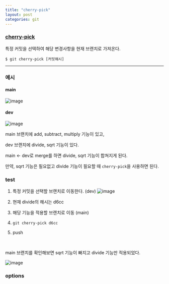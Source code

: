 ```yaml
---
title: "cherry-pick"
layout: post
categories: git
--- 
```


### [cherry-pick](https://git-scm.com/docs/git-cherry-pick)
특정 커밋을 선택하여 해당 변경사항을 현재 브랜치로 가져온다.

```terminal
$ git cherry-pick [커밋해시]
```

---

### 예시
#### main
![image](https://github.com/lmj00/practice-git/assets/54443194/c770ad23-1748-4d18-a621-1ba8638b1208)


#### dev
![image](https://github.com/lmj00/practice-git/assets/54443194/ab150b37-be71-4b0c-bde8-2f12c386f655)

main 브랜치에 add, subtract, multiply 기능이 있고,

dev 브랜치에 divide, sqrt 기능이 있다.

main <- dev로 merge를 하면 divide, sqrt 기능이 합쳐지게 된다.

만약, sqrt 기능은 필요없고 divide 기능이 필요할 때 `cherry-pick`을 사용하면 된다.

### test
1. 특정 커밋을 선택할 브랜치로 이동한다. (dev)
![image](https://github.com/lmj00/practice-git/assets/54443194/6c1f4191-b00a-4fd8-b509-b3e3e879f719)

2. 현재 divide의 해시는 d6cc

3. 해당 기능을 적용할 브랜치로 이동 (main)

4. `git cherry-pick d6cc`

5. push

<br>

main 브랜치를 확인해보면 sqrt 기능이 빠지고 divide 기능만 적용되었다.


![image](https://github.com/lmj00/practice-git/assets/54443194/90691c31-c330-476f-ba0b-e1b66ab89309)


### options